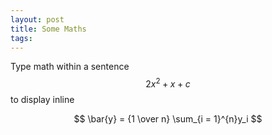 ```yaml
---
layout: post
title: Some Maths
tags:
---
```

Type math within a sentence $$2x^2 + x + c$$ to display inline

$$
  \bar{y} = {1 \over n} \sum_{i = 1}^{n}y_i
$$
